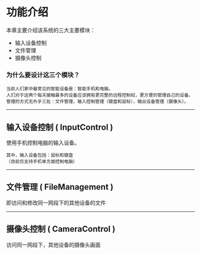 # __功能介绍__

本章主要介绍该系统的三大主要模块：
- 输入设备控制
- 文件管理
- 摄像头控制

### __为什么要设计这三个模块？__

    当前人们家中最常见的智能设备是：智能手机和电脑。
    人们对于这两个每天接触最多的设备应该拥有更完整的远程控制权，更方便的管理自己的设备。
    管理的方式无外乎三处：文件管理，输入控制管理（键盘和鼠标），输出设备管理（摄像头）。

---

## 输入设备控制 ( InputControl )

使用手机控制电脑的输入设备。

    其中，输入设备包括：鼠标和键盘
    （目前仅支持手机单方面控制电脑）

---

## 文件管理 ( FileManagement ) 

即访问和修改同一网段下的其他设备的文件

---
## 摄像头控制 ( CameraControl )

访问同一网段下，其他设备的摄像头画面